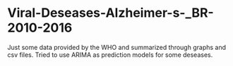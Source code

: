 # Viral-Deseases-Alzheimer-s-_BR-2010-2016

Just some data provided by the WHO and summarized through graphs and csv files.
Tried to use ARIMA as prediction models for some deseases.
